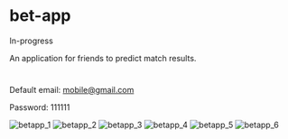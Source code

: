 # bet-app
In-progress 

An application for friends to predict match results.

#
Default email: mobile@gmail.com

Password: 111111



![betapp_1](https://github.com/agnieszkaole/bet-app/assets/78696014/0851c146-caf2-4b42-9e56-29b943571ba1)
![betapp_2](https://github.com/agnieszkaole/bet-app/assets/78696014/4e5568e8-5aa6-4d8e-8543-8f03a8c8ed11)
![betapp_3](https://github.com/agnieszkaole/bet-app/assets/78696014/bb514f65-88f2-4467-95fe-484ffd2a5718)
![betapp_4](https://github.com/agnieszkaole/bet-app/assets/78696014/34d5557e-8936-4380-b842-b28305b9b8fb)
![betapp_5](https://github.com/agnieszkaole/bet-app/assets/78696014/743105b3-53a3-4aef-819a-2a14febc507d)
![betapp_6](https://github.com/agnieszkaole/bet-app/assets/78696014/d56af354-fc1e-44b6-aa0b-a0c218378591)

